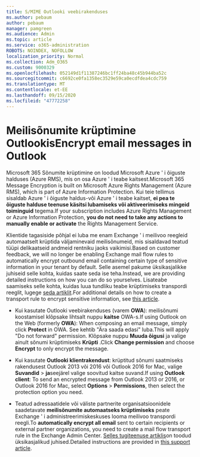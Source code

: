 ```yaml
---
title: S/MIME Outlooki veebirakenduses
ms.author: pebaum
author: pebaum
manager: pamgreen
ms.audience: Admin
ms.topic: article
ms.service: o365-administration
ROBOTS: NOINDEX, NOFOLLOW
localization_priority: Normal
ms.collection: Adm_O365
ms.custom: 9000329
ms.openlocfilehash: 052149d1f11387246bc1ff24ba48c45b944ba52c
ms.sourcegitcommit: c6692ce0fa1358ec3529e59ca0ecdfdea4cdc759
ms.translationtype: MT
ms.contentlocale: et-EE
ms.lasthandoff: 09/15/2020
ms.locfileid: "47772258"
---
```

# <a name="encrypt-email-messages-in-outlook"></a><span data-ttu-id="d8bf7-102">Meilisõnumite krüptimine Outlookis</span><span class="sxs-lookup"><span data-stu-id="d8bf7-102">Encrypt email messages in Outlook</span></span>

<span data-ttu-id="d8bf7-103">Microsoft 365 Sõnumite krüptimine on loodud Microsoft Azure ' i õiguste halduses (Azure RMS), mis on osa Azure ' i teabe kaitsest.</span><span class="sxs-lookup"><span data-stu-id="d8bf7-103">Microsoft 365 Message Encryption is built on Microsoft Azure Rights Management (Azure RMS), which is part of Azure Information Protection.</span></span> <span data-ttu-id="d8bf7-104">Kui teie tellimus sisaldab Azure ' i õiguste haldus-või Azure ' i teabe kaitset, **ei pea te õiguste halduse teenuse käsitsi lubamiseks või aktiveerimiseks mingeid toiminguid** tegema.</span><span class="sxs-lookup"><span data-stu-id="d8bf7-104">If your subscription includes Azure Rights Management or Azure Information Protection, **you do not need to take any actions to manually enable or activate** the Rights Management Service.</span></span>

<span data-ttu-id="d8bf7-105">Klientide tagasiside põhjal ei luba me enam Exchange ' i meilivoo reegleid automaatselt krüptida väljaminevaid meilisõnumeid, mis sisaldavad teatud tüüpi delikaatseid andmeid rentniku jaoks vaikimisi.</span><span class="sxs-lookup"><span data-stu-id="d8bf7-105">Based on customer feedback, we will no longer be enabling Exchange mail flow rules to automatically encrypt outbound email containing certain type of sensitive information in your tenant by default.</span></span> <span data-ttu-id="d8bf7-106">Selle asemel pakume üksikasjalikke juhiseid selle kohta, kuidas saate seda ise teha.</span><span class="sxs-lookup"><span data-stu-id="d8bf7-106">Instead, we are providing detailed instructions on how you can do so yourselves.</span></span> <span data-ttu-id="d8bf7-107">Lisateabe saamiseks selle kohta, kuidas luua tundliku teabe krüptimiseks transpordi reeglit, lugege [seda artiklit](https://aka.ms/OmeEtr).</span><span class="sxs-lookup"><span data-stu-id="d8bf7-107">For additional details on how to create a transport rule to encrypt sensitive information, see [this article](https://aka.ms/OmeEtr).</span></span>

- <span data-ttu-id="d8bf7-108">Kui kasutate Outlooki veebirakenduses (varem **OWA**): meilisõnumi koostamisel klõpsake lihtsalt nuppu **kaitse** OWA-s.</span><span class="sxs-lookup"><span data-stu-id="d8bf7-108">If using Outlook on the Web (formerly **OWA**): When composing an email message, simply click **Protect** in OWA.</span></span> <span data-ttu-id="d8bf7-109">See kehtib "Ära saada edasi" luba.</span><span class="sxs-lookup"><span data-stu-id="d8bf7-109">This will apply "Do not forward" permission.</span></span> <span data-ttu-id="d8bf7-110">Klõpsake nuppu **Muuda õigusi** ja valige ainult sõnumi krüptimiseks **Krüpti** .</span><span class="sxs-lookup"><span data-stu-id="d8bf7-110">Click **Change permission** and choose **Encrypt** to only encrypt the message.</span></span>

- <span data-ttu-id="d8bf7-111">Kui kasutate **Outlooki klientrakendust**: krüptitud sõnumi saatmiseks rakendusest Outlook 2013 või 2016 või Outlook 2016 for Mac, valige **Suvandid**  >  **ja**seejärel valige soovitud kaitse suvand.</span><span class="sxs-lookup"><span data-stu-id="d8bf7-111">If using **Outlook client**: To send an encrypted message from Outlook 2013 or 2016, or Outlook 2016 for Mac, select **Options** > **Permissions**, then select the protection option you need.</span></span>

- <span data-ttu-id="d8bf7-112">Teatud adressaatidele või väliste partnerite organisatsioonidele saadetavate **meilisõnumite automaatseks krüptimiseks** peate Exchange ' i administreerimiskeskuses looma meilivoo transpordi reegli.</span><span class="sxs-lookup"><span data-stu-id="d8bf7-112">To **automatically encrypt all email** sent to certain recipients or external partner organizations, you need to create a mail flow transport rule in the Exchange Admin Center.</span></span> <span data-ttu-id="d8bf7-113">[Selles tugiteenuse artiklis](https://docs.microsoft.com/microsoft-365/compliance/define-mail-flow-rules-to-encrypt-email#create-mail-flow-rules-to-encrypt-email-messages-with-the-new-ome-capabilities)on toodud üksikasjalikud juhised.</span><span class="sxs-lookup"><span data-stu-id="d8bf7-113">Detailed instructions are provided in [this support article](https://docs.microsoft.com/microsoft-365/compliance/define-mail-flow-rules-to-encrypt-email#create-mail-flow-rules-to-encrypt-email-messages-with-the-new-ome-capabilities).</span></span>


